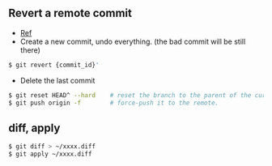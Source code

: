 ## Revert a remote commit

* [Ref](https://gist.github.com/gunjanpatel/18f9e4d1eb609597c50c2118e416e6a6)
* Create a new commit, undo everything. (the bad commit will be still there)
```sh
$ git revert {commit_id}'
```
* Delete the last commit
```sh
$ git reset HEAD^ --hard    # reset the branch to the parent of the current commit
$ git push origin -f        # force-push it to the remote.
```

## diff, apply

```sh
$ git diff > ~/xxxx.diff
$ git apply ~/xxxx.diff
```
